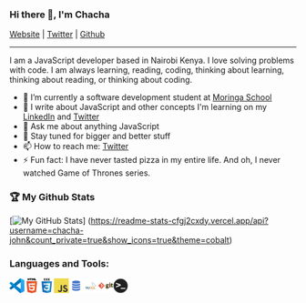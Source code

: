 ### Hi there 👋, I'm Chacha

[Website](https://chacha-john.github.io/Portfolio-Pro-Max/) |
[Twitter](https://https://www.twitter.com/rikonnect) |
[Github](https://www.github.com/chacha-john)
<!-- <a href="https://www.github.com/chacha-john"><img src="https://cdn.pixabay.com/photo/2022/01/30/13/33/github-6980894__340.png" width="40" /></a>
<a href="https://chacha-john.github.io/Portfolio-Pro-Max/"><img src="https://github.com/chacha-john/Portfolio-Pro/blob/master/i/favicon.png?raw=true" width="40" /></a>
<a href="https://https://www.twitter.com/rikonnect"><img src="https://cdn.pixabay.com/photo/2016/11/18/11/16/social-1834013__340.png" width="40" /></a>
 -->
---

I am a JavaScript developer based in Nairobi Kenya. I love solving problems with code. I am always learning, reading, coding, thinking about learning, thinking about reading, or thinking about coding.

- 🌱 I’m currently a software development student at [Moringa School](https://www.moringaschool.co.ke)
- 📝 I write about JavaScript and other concepts I'm learning on my [LinkedIn](https://www.linkedin.com/in/rikonnect) and [Twitter](https://twitter.com/rikonnect)
- 💬 Ask me about anything JavaScript
- 👯 Stay tuned for bigger and better stuff
- 📫 How to reach me: [Twitter](https://twitter.com/rikonnect)
- ⚡ Fun fact: I have never tasted pizza in my entire life. And oh, I never watched Game of Thrones series.

### :trophy: My Github Stats

[![My GitHub Stats](https://github-readme-streak-stats.herokuapp.com/?user=chacha-john&)] (https://readme-stats-cfgj2cxdy.vercel.app/api?username=chacha-john&count_private=true&show_icons=true&theme=cobalt)

### Languages and Tools:

<img align="left" alt="Visual Studio Code" width="26px" src="https://raw.githubusercontent.com/github/explore/80688e429a7d4ef2fca1e82350fe8e3517d3494d/topics/visual-studio-code/visual-studio-code.png" />
<img align="left" alt="HTML5" width="26px" src="https://raw.githubusercontent.com/github/explore/80688e429a7d4ef2fca1e82350fe8e3517d3494d/topics/html/html.png" />
<img align="left" alt="CSS3" width="26px" src="https://raw.githubusercontent.com/github/explore/80688e429a7d4ef2fca1e82350fe8e3517d3494d/topics/css/css.png" />
<img align="left" alt="JavaScript" width="26px" src="https://raw.githubusercontent.com/github/explore/80688e429a7d4ef2fca1e82350fe8e3517d3494d/topics/javascript/javascript.png" />
<img align="left" alt="SQL" width="26px" src="https://raw.githubusercontent.com/github/explore/80688e429a7d4ef2fca1e82350fe8e3517d3494d/topics/sql/sql.png" />
<img align="left" alt="MySQL" width="26px" src="https://raw.githubusercontent.com/github/explore/80688e429a7d4ef2fca1e82350fe8e3517d3494d/topics/mysql/mysql.png" />
<img align="left" alt="Git" width="26px" src="https://raw.githubusercontent.com/github/explore/80688e429a7d4ef2fca1e82350fe8e3517d3494d/topics/git/git.png" />
<img align="left" alt="Terminal" width="26px" src="https://raw.githubusercontent.com/github/explore/80688e429a7d4ef2fca1e82350fe8e3517d3494d/topics/terminal/terminal.png" />
